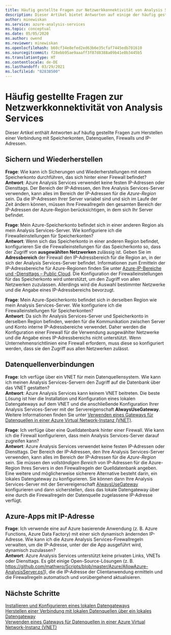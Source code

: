 ```yaml
---
title: Häufig gestellte Fragen zur Netzwerkkonnektivität von Analysis Services | Microsoft-Dokumentation
description: Dieser Artikel bietet Antworten auf einige der häufig gestellten Fragen zur Netzwerkkonnektivität von Analysis Services.
author: minewiskan
ms.service: azure-analysis-services
ms.topic: conceptual
ms.date: 05/05/2020
ms.author: owend
ms.reviewer: minewiskan
ms.openlocfilehash: b60cf34e8efed2ed63b6e35cfaf7445edb701610
ms.sourcegitcommit: f28ebb95ae9aaaff3f87d8388a09b41e0b3445b5
ms.translationtype: HT
ms.contentlocale: de-DE
ms.lasthandoff: 03/29/2021
ms.locfileid: "82838500"
---
```

# <a name="frequently-asked-questions-about-analysis-services-network-connectivity"></a>Häufig gestellte Fragen zur Netzwerkkonnektivität von Analysis Services

Dieser Artikel enthält Antworten auf häufig gestellte Fragen zum Herstellen einer Verbindung mit Speicherkonten, Datenquellen, Firewalls und IP-Adressen.

## <a name="backup-and-restore"></a>Sichern und Wiederherstellen

**Frage**: Wie kann ich Sicherungen und Wiederherstellungen mit einem Speicherkonto durchführen, das sich hinter einer Firewall befindet?   
**Antwort**: Azure Analysis Services verwendet keine festen IP-Adressen oder Diensttags. Der Bereich der IP-Adressen, den Ihre Analysis Services-Server verwenden, kann alles im Bereich der IP-Adressen für die *Azure-Region* sein. Da die IP-Adressen Ihrer Server variabel sind und sich im Laufe der Zeit ändern können, müssen Ihre Firewallregeln den gesamten Bereich der IP-Adressen der Azure-Region berücksichtigen, in dem sich Ihr Server befindet.

**Frage**: Mein Azure-Speicherkonto befindet sich in einer anderen Region als mein Analysis Services-Server. Wie konfiguriere ich die Firewalleinstellungen für Speicherkonten?   
**Antwort**: Wenn sich das Speicherkonto in einer anderen Region befindet, konfigurieren Sie die Firewalleinstellungen für das Speicherkonto so, dass der Zugriff von **ausgewählten Netzwerken** zulässig ist. Geben Sie im **Adressbereich** der Firewall den IP-Adressbereich für die Region an, in der sich der Analysis Services-Server befindet. Informationen zum Ermitteln der IP-Adressbereiche für Azure-Regionen finden Sie unter [Azure-IP-Bereiche und -Diensttags – Public Cloud](https://www.microsoft.com/download/details.aspx?id=56519). Die Konfiguration der Firewalleinstellungen für das Speicherkonto wird unterstützt, um den Zugriff von allen Netzwerken zuzulassen. Allerdings wird die Auswahl bestimmter Netzwerke und die Angabe eines IP-Adressbereichs bevorzugt. 

**Frage**: Mein Azure-Speicherkonto befindet sich in derselben Region wie mein Analysis Services-Server. Wie konfiguriere ich die Firewalleinstellungen für Speicherkonten?   
**Antwort**: Da sich Ihr Analysis Services-Server und Speicherkonto in derselben Region befinden, werden für die Kommunikation zwischen Server und Konto interne IP-Adressbereiche verwendet. Daher werden die Konfiguration einer Firewall für die Verwendung ausgewählter Netzwerke und die Angabe eines IP-Adressbereichs nicht unterstützt. Wenn Unternehmensrichtlinien eine Firewall erfordern, muss diese so konfiguriert werden, dass sie den Zugriff aus allen Netzwerken zulässt.


## <a name="data-source-connections"></a>Datenquellenverbindungen

**Frage**: Ich verfüge über ein VNET für mein Datenquellensystem. Wie kann ich meinen Analysis Services-Servern den Zugriff auf die Datenbank über das VNET gestatten?   
**Antwort**: Azure Analysis Services kann keinem VNET beitreten. Die beste Lösung ist hier die Installation und Konfiguration eines lokalen Datengateways auf dem VNET und die anschließende Konfiguration Ihrer Analysis Services-Server mit der Servereigenschaft **AlwaysUseGateway**. Weitere Informationen finden Sie unter [Verwenden eines Gateways für Datenquellen in einer Azure Virtual Network-Instanz (VNET)](analysis-services-vnet-gateway.md).

**Frage**: Ich verfüge über eine Quelldatenbank hinter einer Firewall. Wie kann ich die Firewall konfigurieren, dass mein Analysis Services-Server darauf zugreifen kann?   
**Antwort**: Azure Analysis Services verwendet keine festen IP-Adressen oder Diensttags. Der Bereich der IP-Adressen, den Ihre Analysis Services-Server verwenden, kann alles im Bereich der IP-Adressen für die *Azure-Region* sein. Sie müssen den *vollständigen Bereich* von IP-Adressen für die Azure-Region Ihres Servers in den Firewallregeln der Quelldatenbank angeben. Eine weitere und möglicherweise sicherere Alternative besteht darin, ein lokales Datengateway zu konfigurieren. Sie können dann Ihre Analysis Services-Server mit der Servereigenschaft [AlwaysUseGateway](analysis-services-vnet-gateway.md#configure-alwaysusegateway-property) konfigurieren und dann sicherstellen, dass das lokale Datengateway über eine durch die Firewallregeln der Datenquelle zugelassene IP-Adresse verfügt.

## <a name="azure-apps-with-ip-address"></a>Azure-Apps mit IP-Adresse

**Frage**: Ich verwende eine auf Azure basierende Anwendung (z. B. Azure Functions, Azure Data Factory) mit einer sich dynamisch ändernden IP-Adresse. Wie kann ich die Azure Analysis Services-Firewallregeln verwalten, um die IP-Adresse, unter der die App ausgeführt wird, dynamisch zuzulassen?   
**Antwort**: Azure Analysis Services unterstützt keine privaten Links, VNETs oder Diensttags. Es gibt einige Open-Source-Lösungen (z. B. https://github.com/mathwro/Scripts/blob/master/Azure/AllowAzure-AnalysisServer.ps1), die die IP-Adresse der Clientanwendung ermitteln und die Firewallregeln automatisch und vorübergehend aktualisieren.


## <a name="next-steps"></a>Nächste Schritte

[Installieren und Konfigurieren eines lokalen Datengateways](analysis-services-gateway-install.md)   
[Herstellen einer Verbindung mit lokalen Datenquellen über ein lokales Datengateway](analysis-services-gateway.md)   
[Verwenden eines Gateways für Datenquellen in einer Azure Virtual Network-Instanz (VNET)](analysis-services-vnet-gateway.md)
